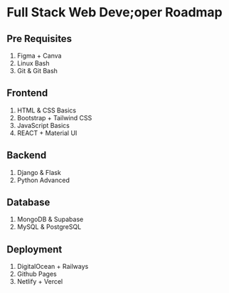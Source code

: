 # Full Stack Web Deve;oper Roadmap
## Pre Requisites
1. Figma + Canva
2. Linux Bash
3. Git & Git Bash
## Frontend
1. HTML & CSS Basics
2. Bootstrap + Tailwind CSS
3. JavaScript Basics
4. REACT + Material UI
## Backend 
1. Django & Flask
2. Python Advanced
## Database
1. MongoDB & Supabase
2. MySQL & PostgreSQL
## Deployment 
1. DigitalOcean + Railways
2. Github Pages
3. Netlify + Vercel
